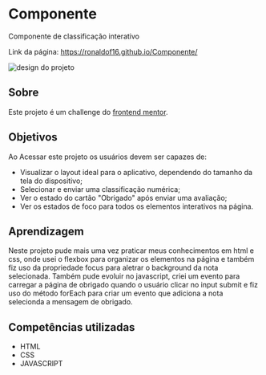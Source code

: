 # Componente
Componente de classificação interativo

Link da página: <https://ronaldof16.github.io/Componente/>

![design do projeto]()

## Sobre

Este projeto é um challenge do [frontend mentor](https://www.frontendmentor.io/challenges/interactive-rating-component-koxpeBUmI).

## Objetivos

Ao Acessar este projeto os usuários devem ser capazes de:

* Visualizar o layout ideal para o aplicativo, dependendo do tamanho da tela do dispositivo;
* Selecionar e enviar uma classificação numérica;
* Ver o estado do cartão "Obrigado" após enviar uma avaliação;
* Ver os estados de foco para todos os elementos interativos na página.

## Aprendizagem

Neste projeto pude mais uma vez praticar meus conhecimentos em html e css, onde usei o flexbox para organizar os elementos na página e também 
fiz uso da propriedade focus para aletrar o background da nota selecionada. Também pude evoluir no javascript, criei um evento para carregar a 
página de obrigado quando o usuário clicar no input submit e fiz uso do método forEach para criar um evento que adiciona a nota selecionda a 
mensagem de obrigado.

## Competências utilizadas

* HTML
* CSS
* JAVASCRIPT

